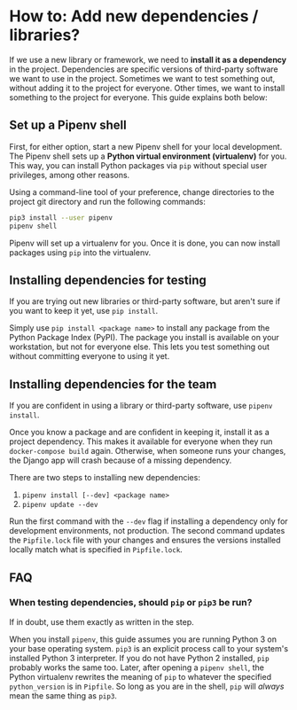 How to: Add new dependencies / libraries?
=========================================

If we use a new library or framework, we need to **install it as a dependency** in the project.
Dependencies are specific versions of third-party software we want to use in the project.
Sometimes we want to test something out, without adding it to the project for everyone.
Other times, we want to install something to the project for everyone.
This guide explains both below:


## Set up a Pipenv shell

First, for either option, start a new Pipenv shell for your local development.
The Pipenv shell sets up a **Python virtual environment (virtualenv)** for you.
This way, you can install Python packages via `pip` without special user privileges, among other reasons.

Using a command-line tool of your preference, change directories to the project git directory and run the following commands:

```sh
pip3 install --user pipenv
pipenv shell
```

Pipenv will set up a virtualenv for you.
Once it is done, you can now install packages using `pip` into the virtualenv.


## Installing dependencies for testing

If you are trying out new libraries or third-party software, but aren't sure if you want to keep it yet, use `pip install`.

Simply use `pip install <package name>` to install any package from the Python Package Index (PyPI).
The package you install is available on your workstation, but not for everyone else.
This lets you test something out without committing everyone to using it yet.


## Installing dependencies for the team

If you are confident in using a library or third-party software, use `pipenv install`.

Once you know a package and are confident in keeping it, install it as a project dependency.
This makes it available for everyone when they run `docker-compose build` again.
Otherwise, when someone runs your changes, the Django app will crash because of a missing dependency.

There are two steps to installing new dependencies:

1. `pipenv install [--dev] <package name>`
2. `pipenv update --dev`

Run the first command with the `--dev` flag if installing a dependency only for development environments, not production.
The second command updates the `Pipfile.lock` file with your changes and ensures the versions installed locally match what is specified in `Pipfile.lock`.


## FAQ

### When testing dependencies, should `pip` or `pip3` be run?

If in doubt, use them exactly as written in the step.

When you install `pipenv`, this guide assumes you are running Python 3 on your base operating system.
`pip3` is an explicit process call to your system's installed Python 3 interpreter.
If you do not have Python 2 installed, `pip` probably works the same too.
Later, after opening a `pipenv shell`, the Python virtualenv rewrites the meaning of `pip` to whatever the specified `python_version` is in `Pipfile`.
So long as you are in the shell, `pip` will _always_ mean the same thing as `pip3`.
